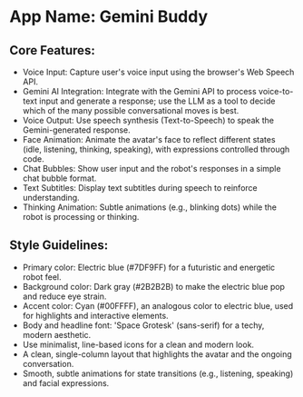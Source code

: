 # **App Name**: Gemini Buddy

## Core Features:

- Voice Input: Capture user's voice input using the browser's Web Speech API.
- Gemini AI Integration: Integrate with the Gemini API to process voice-to-text input and generate a response; use the LLM as a tool to decide which of the many possible conversational moves is best.
- Voice Output: Use speech synthesis (Text-to-Speech) to speak the Gemini-generated response.
- Face Animation: Animate the avatar's face to reflect different states (idle, listening, thinking, speaking), with expressions controlled through code.
- Chat Bubbles: Show user input and the robot's responses in a simple chat bubble format.
- Text Subtitles: Display text subtitles during speech to reinforce understanding.
- Thinking Animation: Subtle animations (e.g., blinking dots) while the robot is processing or thinking.

## Style Guidelines:

- Primary color: Electric blue (#7DF9FF) for a futuristic and energetic robot feel.
- Background color: Dark gray (#2B2B2B) to make the electric blue pop and reduce eye strain.
- Accent color: Cyan (#00FFFF), an analogous color to electric blue, used for highlights and interactive elements.
- Body and headline font: 'Space Grotesk' (sans-serif) for a techy, modern aesthetic.
- Use minimalist, line-based icons for a clean and modern look.
- A clean, single-column layout that highlights the avatar and the ongoing conversation.
- Smooth, subtle animations for state transitions (e.g., listening, speaking) and facial expressions.